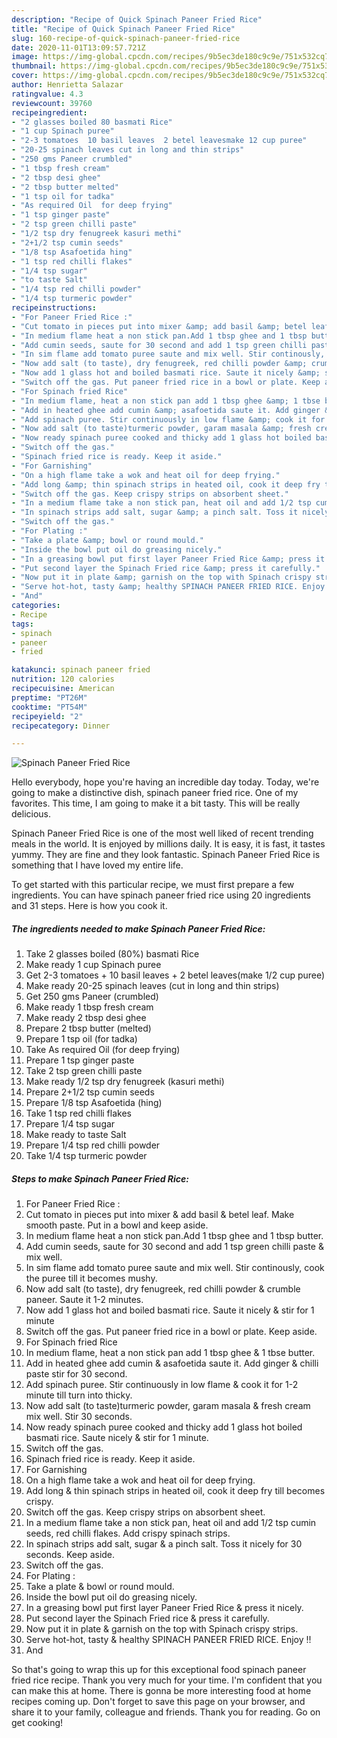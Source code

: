 ```yaml
---
description: "Recipe of Quick Spinach Paneer Fried Rice"
title: "Recipe of Quick Spinach Paneer Fried Rice"
slug: 160-recipe-of-quick-spinach-paneer-fried-rice
date: 2020-11-01T13:09:57.721Z
image: https://img-global.cpcdn.com/recipes/9b5ec3de180c9c9e/751x532cq70/spinach-paneer-fried-rice-recipe-main-photo.jpg
thumbnail: https://img-global.cpcdn.com/recipes/9b5ec3de180c9c9e/751x532cq70/spinach-paneer-fried-rice-recipe-main-photo.jpg
cover: https://img-global.cpcdn.com/recipes/9b5ec3de180c9c9e/751x532cq70/spinach-paneer-fried-rice-recipe-main-photo.jpg
author: Henrietta Salazar
ratingvalue: 4.3
reviewcount: 39760
recipeingredient:
- "2 glasses boiled 80 basmati Rice"
- "1 cup Spinach puree"
- "2-3 tomatoes  10 basil leaves  2 betel leavesmake 12 cup puree"
- "20-25 spinach leaves cut in long and thin strips"
- "250 gms Paneer crumbled"
- "1 tbsp fresh cream"
- "2 tbsp desi ghee"
- "2 tbsp butter melted"
- "1 tsp oil for tadka"
- "As required Oil  for deep frying"
- "1 tsp ginger paste"
- "2 tsp green chilli paste"
- "1/2 tsp dry fenugreek kasuri methi"
- "2+1/2 tsp cumin seeds"
- "1/8 tsp Asafoetida hing"
- "1 tsp red chilli flakes"
- "1/4 tsp sugar"
- "to taste Salt"
- "1/4 tsp red chilli powder"
- "1/4 tsp turmeric powder"
recipeinstructions:
- "For Paneer Fried Rice :"
- "Cut tomato in pieces put into mixer &amp; add basil &amp; betel leaf. Make smooth paste. Put in a bowl and keep aside."
- "In medium flame heat a non stick pan.Add 1 tbsp ghee and 1 tbsp butter."
- "Add cumin seeds, saute for 30 second and add 1 tsp green chilli paste &amp; mix well."
- "In sim flame add tomato puree saute and mix well. Stir continously, cook the puree till it becomes mushy."
- "Now add salt (to taste), dry fenugreek, red chilli powder &amp; crumble paneer. Saute it 1-2 minutes."
- "Now add 1 glass hot and boiled basmati rice. Saute it nicely &amp; stir for 1 minute"
- "Switch off the gas. Put paneer fried rice in a bowl or plate. Keep aside."
- "For Spinach fried Rice"
- "In medium flame, heat a non stick pan add 1 tbsp ghee &amp; 1 tbse butter."
- "Add in heated ghee add cumin &amp; asafoetida saute it. Add ginger &amp; chilli paste stir for 30 second."
- "Add spinach puree. Stir continuously in low flame &amp; cook it for 1-2 minute till turn into thicky."
- "Now add salt (to taste)turmeric powder, garam masala &amp; fresh cream mix well. Stir 30 seconds."
- "Now ready spinach puree cooked and thicky add 1 glass hot boiled basmati rice. Saute nicely &amp; stir for 1 minute."
- "Switch off the gas."
- "Spinach fried rice is ready. Keep it aside."
- "For Garnishing"
- "On a high flame take a wok and heat oil for deep frying."
- "Add long &amp; thin spinach strips in heated oil, cook it deep fry till becomes crispy."
- "Switch off the gas. Keep crispy strips on absorbent sheet."
- "In a medium flame take a non stick pan, heat oil and add 1/2 tsp cumin seeds, red chilli flakes. Add crispy spinach strips."
- "In spinach strips add salt, sugar &amp; a pinch salt. Toss it nicely for 30 seconds. Keep aside."
- "Switch off the gas."
- "For Plating :"
- "Take a plate &amp; bowl or round mould."
- "Inside the bowl put oil do greasing nicely."
- "In a greasing bowl put first layer Paneer Fried Rice &amp; press it nicely."
- "Put second layer the Spinach Fried rice &amp; press it carefully."
- "Now put it in plate &amp; garnish on the top with Spinach crispy strips."
- "Serve hot-hot, tasty &amp; healthy SPINACH PANEER FRIED RICE. Enjoy !!"
- "And"
categories:
- Recipe
tags:
- spinach
- paneer
- fried

katakunci: spinach paneer fried 
nutrition: 120 calories
recipecuisine: American
preptime: "PT26M"
cooktime: "PT54M"
recipeyield: "2"
recipecategory: Dinner

---
```



![Spinach Paneer Fried Rice](https://img-global.cpcdn.com/recipes/9b5ec3de180c9c9e/751x532cq70/spinach-paneer-fried-rice-recipe-main-photo.jpg)

Hello everybody, hope you're having an incredible day today. Today, we're going to make a distinctive dish, spinach paneer fried rice. One of my favorites. This time, I am going to make it a bit tasty. This will be really delicious.



Spinach Paneer Fried Rice is one of the most well liked of recent trending meals in the world. It is enjoyed by millions daily. It is easy, it is fast, it tastes yummy. They are fine and they look fantastic. Spinach Paneer Fried Rice is something that I have loved my entire life.


To get started with this particular recipe, we must first prepare a few ingredients. You can have spinach paneer fried rice using 20 ingredients and 31 steps. Here is how you cook it.

<!--inarticleads1-->

##### The ingredients needed to make Spinach Paneer Fried Rice:

1. Take 2 glasses boiled (80%) basmati Rice
1. Make ready 1 cup Spinach puree
1. Get 2-3 tomatoes + 10 basil leaves + 2 betel leaves(make 1/2 cup puree)
1. Make ready 20-25 spinach leaves (cut in long and thin strips)
1. Get 250 gms Paneer (crumbled)
1. Make ready 1 tbsp fresh cream
1. Make ready 2 tbsp desi ghee
1. Prepare 2 tbsp butter (melted)
1. Prepare 1 tsp oil (for tadka)
1. Take As required Oil  (for deep frying)
1. Prepare 1 tsp ginger paste
1. Take 2 tsp green chilli paste
1. Make ready 1/2 tsp dry fenugreek (kasuri methi)
1. Prepare 2+1/2 tsp cumin seeds
1. Prepare 1/8 tsp Asafoetida (hing)
1. Take 1 tsp red chilli flakes
1. Prepare 1/4 tsp sugar
1. Make ready to taste Salt
1. Prepare 1/4 tsp red chilli powder
1. Take 1/4 tsp turmeric powder




<!--inarticleads2-->

##### Steps to make Spinach Paneer Fried Rice:

1. For Paneer Fried Rice :
1. Cut tomato in pieces put into mixer &amp; add basil &amp; betel leaf. Make smooth paste. Put in a bowl and keep aside.
1. In medium flame heat a non stick pan.Add 1 tbsp ghee and 1 tbsp butter.
1. Add cumin seeds, saute for 30 second and add 1 tsp green chilli paste &amp; mix well.
1. In sim flame add tomato puree saute and mix well. Stir continously, cook the puree till it becomes mushy.
1. Now add salt (to taste), dry fenugreek, red chilli powder &amp; crumble paneer. Saute it 1-2 minutes.
1. Now add 1 glass hot and boiled basmati rice. Saute it nicely &amp; stir for 1 minute
1. Switch off the gas. Put paneer fried rice in a bowl or plate. Keep aside.
1. For Spinach fried Rice
1. In medium flame, heat a non stick pan add 1 tbsp ghee &amp; 1 tbse butter.
1. Add in heated ghee add cumin &amp; asafoetida saute it. Add ginger &amp; chilli paste stir for 30 second.
1. Add spinach puree. Stir continuously in low flame &amp; cook it for 1-2 minute till turn into thicky.
1. Now add salt (to taste)turmeric powder, garam masala &amp; fresh cream mix well. Stir 30 seconds.
1. Now ready spinach puree cooked and thicky add 1 glass hot boiled basmati rice. Saute nicely &amp; stir for 1 minute.
1. Switch off the gas.
1. Spinach fried rice is ready. Keep it aside.
1. For Garnishing
1. On a high flame take a wok and heat oil for deep frying.
1. Add long &amp; thin spinach strips in heated oil, cook it deep fry till becomes crispy.
1. Switch off the gas. Keep crispy strips on absorbent sheet.
1. In a medium flame take a non stick pan, heat oil and add 1/2 tsp cumin seeds, red chilli flakes. Add crispy spinach strips.
1. In spinach strips add salt, sugar &amp; a pinch salt. Toss it nicely for 30 seconds. Keep aside.
1. Switch off the gas.
1. For Plating :
1. Take a plate &amp; bowl or round mould.
1. Inside the bowl put oil do greasing nicely.
1. In a greasing bowl put first layer Paneer Fried Rice &amp; press it nicely.
1. Put second layer the Spinach Fried rice &amp; press it carefully.
1. Now put it in plate &amp; garnish on the top with Spinach crispy strips.
1. Serve hot-hot, tasty &amp; healthy SPINACH PANEER FRIED RICE. Enjoy !!
1. And




So that's going to wrap this up for this exceptional food spinach paneer fried rice recipe. Thank you very much for your time. I'm confident that you can make this at home. There is gonna be more interesting food at home recipes coming up. Don't forget to save this page on your browser, and share it to your family, colleague and friends. Thank you for reading. Go on get cooking!
